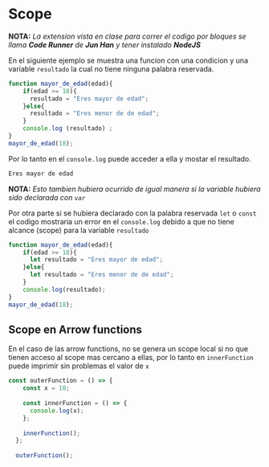 # Scope

**NOTA:** _La extension vista en clase para correr el codigo por bloques se llama **Code Runner** de **Jun Han** y tener instalado **NodeJS**_

En el siguiente ejemplo se muestra una funcion con una condicion y una variable `resultado` la cual no tiene ninguna palabra reservada.
```js
function mayor_de_edad(edad){
    if(edad >= 18){
      resultado = "Eres mayor de edad";
    }else{
      resultado = "Eres menor de de edad";
    }
    console.log (resultado) ;
}
mayor_de_edad(18);
```
Por lo tanto en el `console.log` puede acceder a ella y mostar el resultado.

```bash
Eres mayor de edad
```
**NOTA:** _Esto tambien hubiera ocurrido de igual manera si la variable hubiera sido declarada con `var`_

Por otra parte si se hubiera declarado con la palabra reservada `let` o `const` el codigo mostraria un error en el `console.log` debido a que no tiene alcance (scope) para la variable `resultado`

```js
function mayor_de_edad(edad){
    if(edad >= 18){
      let resultado = "Eres mayor de edad";
    }else{
      let resultado = "Eres menor de de edad";
    }
    console.log(resultado);
}
mayor_de_edad(18);
```

## Scope en Arrow functions

En el caso de las arrow functions, no se genera un scope local si no que tienen acceso al scope mas cercano a ellas, por lo tanto en `innerFunction` puede imprimir sin problemas el valor de `x`

```js
const outerFunction = () => {
    const x = 10;
  
    const innerFunction = () => {
      console.log(x); 
    };
  
    innerFunction();
  };
  
  outerFunction();
```

